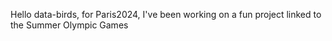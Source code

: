 Hello data-birds, for Paris2024, I've been working on a fun project linked to the Summer Olympic Games
